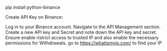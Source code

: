 pip install python-binance


Create API Key on Binance:

Log in to your Binance account.
Navigate to the API Management section.
Create a new API key and Secret and note down the API key and secret. Ensure enable ristrict access to trusted IP and also enable the necessary permissions for Withdrawals.
go to https://whatismyip.com/ to find your IP

